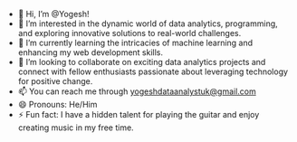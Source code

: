 - 👋 Hi, I’m @Yogesh!
- 👀 I’m interested in the dynamic world of data analytics, programming, and exploring innovative solutions to real-world challenges.
- 🌱 I’m currently learning the intricacies of machine learning and enhancing my web development skills.
- 💞️ I’m looking to collaborate on exciting data analytics projects and connect with fellow enthusiasts passionate about leveraging technology for positive change.
- 📫 You can reach me through yogeshdataanalystuk@gmail.com
- 😄 Pronouns: He/Him
- ⚡ Fun fact: I have a hidden talent for playing the guitar and enjoy creating music in my free time.
